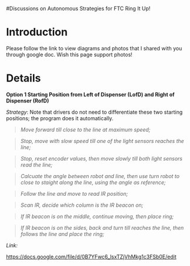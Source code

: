 #Discussions on Autonomous Strategies for FTC Ring It Up!

# Introduction #

Please follow the link to view diagrams and photos that I shared with you through google doc. Wish this page support photos!


# Details #

**Option 1 Starting Position from Left of Dispenser (LofD) and Right of Dispenser (RofD)**

_Strategy_: Note that drivers do not need to differentiate these two starting positions; the program does it automatically.

> _Move forward till close to the line at maximum speed;_

> _Stop, move with slow speed till one of the light sensors reaches the line;_

> _Stop, reset encoder values, then move slowly till both light sensors read the line;_

> _Calcuate the angle between robot and line, then use turn robot to close to staight along the line, using the angle as reference;_

> _Follow the line and move to read IR position;_

> _Scan IR, decide which column is the IR beacon on;_

> _If IR beacon is on the middle, continue moving, then place ring;_

> _If IR beacon is on the sides, back and turn till reaches the line, then follows the line and place the ring;_


_Link:_

https://docs.google.com/file/d/0B7YFwc6_lsxTZjVhMkg1c3FSb0E/edit